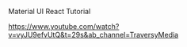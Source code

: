 Material UI React Tutorial

https://www.youtube.com/watch?v=vyJU9efvUtQ&t=29s&ab_channel=TraversyMedia

